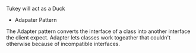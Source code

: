 Tukey will act as a Duck  

* Adapater Pattern  

The Adapter pattern converts the interface of a class into another interface the client expect. Adapter lets classes work togeather  that couldn't otherwise because of incompatible interfaces.